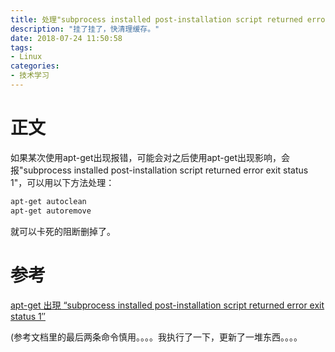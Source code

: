 ```yaml
---
title: 处理"subprocess installed post-installation script returned error exit status 1"报错
description: "挂了挂了，快清理缓存。"
date: 2018-07-24 11:50:58
tags:
- Linux
categories:
- 技术学习
---
```


# 正文
如果某次使用apt-get出现报错，可能会对之后使用apt-get出现影响，会报"subprocess installed post-installation script returned error exit status 1"，可以用以下方法处理：
```sh
apt-get autoclean
apt-get autoremove
```
就可以卡死的阻断删掉了。

# 参考
[apt-get 出現 “subprocess installed post-installation script returned error exit status 1″](https://actychen.wordpress.com/2010/04/14/apt-get-erro/)

(参考文档里的最后两条命令慎用。。。。我执行了一下，更新了一堆东西。。。。